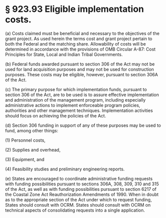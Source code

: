 # § 923.93   Eligible implementation costs.

(a) Costs claimed must be beneficial and necessary to the objectives of the grant project. As used herein the terms cost and grant project pertain to both the Federal and the matching share. Allowability of costs will be determined in accordance with the provisions of OMB Circular A-87: Cost Principles for State, Local and Indian Tribal Governments.


(b) Federal funds awarded pursuant to section 306 of the Act may not be used for land acquisition purposes and may not be used for construction purposes. These costs may be eligible, however, pursuant to section 306A of the Act.


(c) The primary purpose for which implementation funds, pursuant to section 306 of the Act, are to be used is to assure effective implementation and administration of the management program, including especially administrative actions to implement enforceable program policies, authorities and other management techniques. Implementation activities should focus on achieving the policies of the Act.


(d) Section 306 funding in support of any of these purposes may be used to fund, among other things:


(1) Personnel costs,


(2) Supplies and overhead,


(3) Equipment, and


(4) Feasibility studies and preliminary engineering reports.


(e) States are encouraged to coordinate administrative funding requests with funding possibilities pursuant to sections 306A, 308, 309, 310 and 315 of the Act, as well as with funding possibilities pursuant to section 6217 of the Coastal Zone Act Reauthorization Amendments of 1990. When in doubt as to the appropriate section of the Act under which to request funding, States should consult with OCRM. States should consult with OCRM on technical aspects of consolidating requests into a single application.




